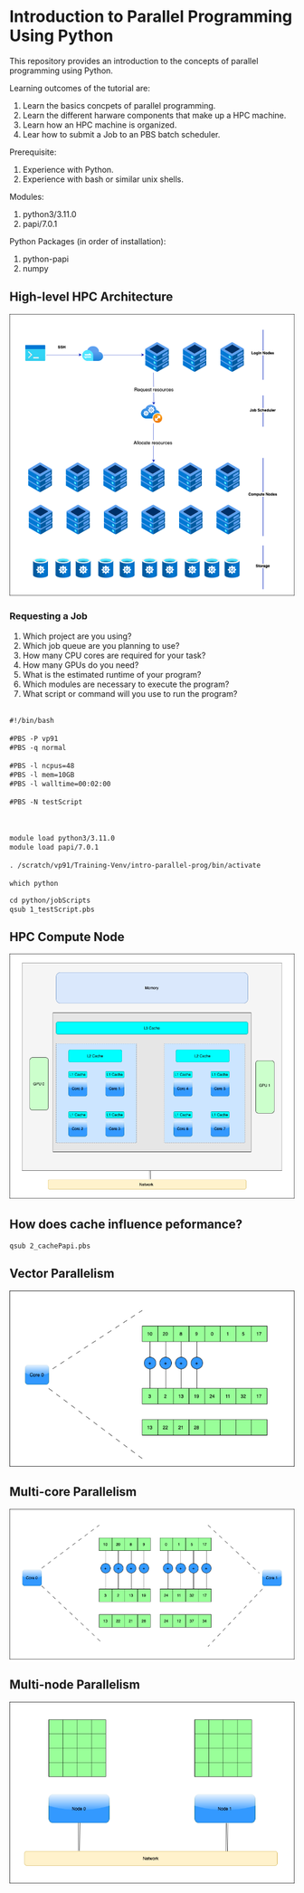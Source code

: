 # Introduction to Parallel Programming Using Python
This repository provides an introduction to the concepts of parallel programming using Python.

Learning outcomes of the tutorial are:
1. Learn the basics concpets of parallel programming.
2. Learn the different harware components that make up a HPC machine. 
3. Learn how an HPC machine is organized.
4. Lear how to submit a Job to an PBS batch scheduler. 

Prerequisite:
1. Experience with Python.
2. Experience with bash or similar unix shells.

Modules:
1. python3/3.11.0
2. papi/7.0.1

Python Packages (in order of installation):
1. python-papi
2. numpy


## High-level HPC Architecture

![](figs/HPC_overview.drawio.png)

### Requesting a Job

1. Which project are you using?
2. Which job queue are you planning to use?
3. How many CPU cores are required for your task?
4. How many GPUs do you need?
5. What is the estimated runtime of your program?
6. Which modules are necessary to execute the program?
7. What script or command will you use to run the program?

```

#!/bin/bash

#PBS -P vp91
#PBS -q normal

#PBS -l ncpus=48
#PBS -l mem=10GB
#PBS -l walltime=00:02:00

#PBS -N testScript



module load python3/3.11.0
module load papi/7.0.1

. /scratch/vp91/Training-Venv/intro-parallel-prog/bin/activate

which python

```

```
cd python/jobScripts
qsub 1_testScript.pbs
```



## HPC Compute Node

![](figs/computeNode.drawio.png)

## How does cache influence peformance?

```
qsub 2_cachePapi.pbs
```



## Vector Parallelism

![](figs/vectorPrallelism.drawio.png)

## Multi-core Parallelism

![](figs/multicorePrallelism.drawio.png)


## Multi-node Parallelism

![](figs/multinodePrallelism.drawio.png)


